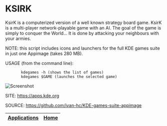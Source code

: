 # KSIRK

 KsirK is a computerized version of a well known strategy
 board game. KsirK is a multi-player network-playable game
 with an AI. The goal of the game is simply to conquer the
 World… It is done by attacking your neighbours with your
 armies.

 
 NOTE: this script includes icons and launchers for the 
 full KDE games suite in just one Appimage (takes 280 MB).
 
 USAGE (from the command line):
 
           kdegames -h (shows the list of games)
           kdegames $GAME (launches the selected game)
           
 ![Screenshot](https://kde.org/images/screenshots/ksirk.png)
 
 SITE: https://apps.kde.org

 SOURCE: https://github.com/ivan-hc/KDE-games-suite-appimage

 | [Applications](https://portable-linux-apps.github.io/apps.html) | [Home](https://portable-linux-apps.github.io)
 | --- | --- |
